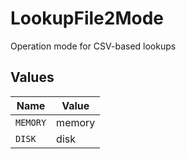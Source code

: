 # LookupFile2Mode

Operation mode for CSV-based lookups


## Values

| Name     | Value    |
| -------- | -------- |
| `MEMORY` | memory   |
| `DISK`   | disk     |